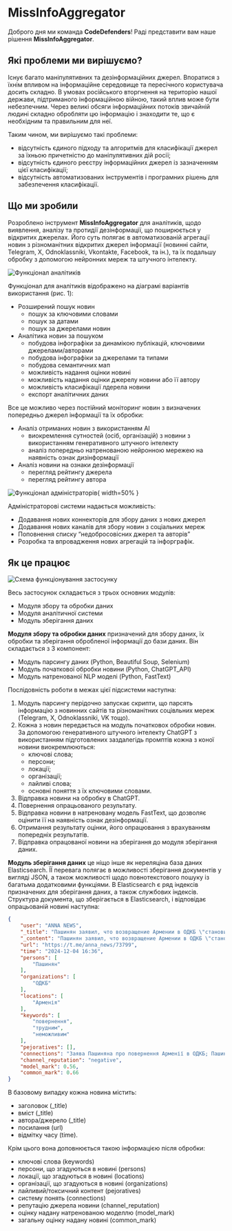 # MissInfoAggregator

Доброго дня ми команда **CodeDefenders**! Раді представити вам наше рішення **MissInfoAggregator**.

## Які проблеми ми вирішуємо?  
Існує багато маніпулятивних та дезінформаційних джерел. Впоратися з їхнім впливом на інформаційне середовище та пересічного користувача досить складно. В умовах російського вторгнення на територію нашої держави, підтриманого інформаційною війною, такий вплив може бути небезпечним. Через великі обсяги інформаційних потоків звичайній людині складно обробляти цю інформацію і знаходити те, що є необхідним та правильним для неї.

Таким чином, ми вирішуємо такі проблеми:
-   відсутність єдиного підходу та алгоритмів для класифікації джерел за їхньою причетністю до маніпулятивних дій росії;
-   відсутність єдиного реєстру інформаційних джерел із зазначенням цієї класифікації;
-   відсутність автоматизованих інструментів і програмних рішень для забезпечення класифікації.

## Що ми зробили

Розроблено інструмент **MissInfoAggregator** для аналітиків, щодо виявлення, аналізу та протидії дезінформації, що поширюється у відкритих джерелах. Його суть полягає в автоматизованій агрегації новин з різноманітних відкритих джерел інформації (новинні сайти, Telegram, X, Odnoklassniki, Vkontakte, Facebook, та ін.), та їх подальшу обробку з допомогою нейронних мереж та штучного інтелекту.  

![Функціонал аналітиків](https://drive.google.com/uc?id=1w0rGb9UJUmbtCBm9wqWDEacjZ_RRdTeV)

Функціонал для аналітиків відображено на діаграмі варіантів використання (рис. 1):
- Розширений пошук новин
	- пошук за ключовими словами
	- пошук за датами
	- пошук за джерелами новин
- Аналітика новин за пошуком
	- побудова інфографіки за динамікою публікацій, ключовими джерелами/авторами
	- побудова інфографіки за джерелами та типами 
	- побудова семантичних мап
	- можливість надання оцінки новині
	- можливість надання оцінки джерелу новини або її автору
	- можливість класифікації лдерела новини
	- експорт аналітичних даних

Все це можливо через постійний моніторинг новин з визначених попередньо джерел інформації та їх обробки:
- Аналіз отриманих новин з використанням АІ
	- виокремлення сутностей (осіб, організацій) з новини з використанням генеративного штучного інтелекту
	- аналіз попередньо натренованою нейронною мережею на наявність ознак дизінформації
- Аналіз новини на ознаки дезінформації
	- перегляд рейтингу джерела
	- перегляд рейтингу автора

![Функціонал адміністраторів](https://drive.google.com/uc?id=1wx5Cda2q1a20QciEWUeSUfIHl1u2htjK){ width=50% }

Адміністраторові системи надається можливість:
- Додавання нових коннекторів для збору даних з нових джерел
- Додавання нових каналів для збору новин з соціальних мереж
- Поповнення списку “недобросовісних джерел та авторів”
- Розробка та впровадження нових агрегацій та інфорграфік.

## Як це працює
![Cхема функціонування застосунку](https://drive.google.com/uc?id=1P2pp7YafvJ8GXRToAaXtoPEHrYxII8_3)

Весь застосунок складається з трьох основних модулів:
- Модуля збору та обробки даних
- Модуля аналітичної системи
- Модуль зберігання даних

**Модуля збору та обробки даних** призначений для збору даних, їх обробки та зберігання обробленої інформації до бази даних.
Він складається з 3 компонент:
- Модуль парсингу даних (Python, Beautiful Soup, Selenium)
- Модуль початкової обробки новини (Python, ChatGPT_API)
- Модуль натренованої NLP моделі (Python, FastText)

Послідовність роботи в межах цієї підсистеми наступна:
1) Модуль парсингу перідочно запускає скрипти, що парсять інформацію з новинних сайтів та різноманітних соцівльних мереж (Telegram, X, Odnoklassniki, VK тощо).  
2) Кожна з новин передається на модуль початковох обробки новин. За допомогою генеративного штучного інтелекту ChatGPT з використанням підготовлених заздалегідь промптів кожна з коної новини виокремлюються:
	- ключові слова;
	- персони;
	- локації;
	- організації;
	- лайливі слова;
	- основні поняття з їх ключовими словами.
3) Відправка новини на обробку в ChatGPT.
4) Повернення опрацьованого результату.
5) Відправка новини в натреновану модель FastText, що дозволяє оцінити її на наявність ознак дезінформації.
6) Отримання результату оцінки, його опрацювання з врахуванням попередніх результатів.
7) Відправка опрацованої новини на зберігання до модуля зберігання даних.

**Модуль зберігання даних**  це ніщо інше як нереляціна база даних Elasticsearch. ЇЇ перевага полягає в можливості зберігання документів у вигляді JSON, а також можливості щодо повнотекстового пошуку із багатьма додатковими функціями.
В Elasticsearch є ряд індексів призначених для зберігання даних, а також службових індексів.
Структура документа, що зберігається в Elasticsearch, і відповідає опрацьованій новині наступна:
``` json
{
    "user": "ANNA NEWS",
    "_title": "Пашинян заявил, что возвращение Армении в ОДКБ \"становится все более трудным, ес...",
    "_content": "Пашинян заявил, что возвращение Армении в ОДКБ \"становится все более трудным, если не сказать невозможным\".",
    "url": "https://t.me/anna_news/73799",
    "time": "2024-12-04 16:36",
    "persons": [
        "Пашинян"
    ],
    "organizations": [
        "ОДКБ"
    ],
    "locations": [
        "Арменія"
    ],
    "keywords": [
        "повернення",
        "трудним",
        "неможливим"
    ],
    "pejoratives": [],
    "connections": "Заява Пашиняна про повернення Арменії в ОДКБ; Пашинян\nЗаява Пашиняна про повернення Арменії в ОДКБ; Арменія\nЗаява Пашиняна про повернення Арменії в ОДКБ; ОДКБ\nЗаява Пашиняна про повернення Арменії в ОДКБ; трудності\nЗаява Пашиняна про повернення Арменії в ОДКБ; неможливість\nЗаява Пашиняна про повернення Арменії в ОДКБ; політична ситуація\nЗаява Пашиняна про повернення Арменії в ОДКБ; міжнародні відносини\nЗаява Пашиняна про повернення Арменії в ОДКБ; регіональна безпека\nЗаява Пашиняна про повернення Арменії в ОДКБ; конфлікти\nЗаява Пашиняна про повернення Арменії в ОДКБ; дипломатія",
    "channel_reputation": "negative",
    "model_mark": 0.56,
    "common_mark": 0.66    
}
```

В базовому випадку кожна новина містить:
- заголовок (_title)
- вміст (_title)
- автора/джерело (_title)
- посилання (url) 
- відмітку часу (time). 

Крім цього вона доповнюється такою інформацією після обробки:
- ключові слова (keywords)
- персони, що згадуються в новині (persons)
- локації, що згадуються в новині (locations)
- організації, що згадуються в новині (organizations)
- лайливий/токсичний контент (pejoratives)
- систему понять (connections)
- репутацію джерела новини (channel_reputation)
- оцінку надану натренованою моделлю (model_mark)
- загальну оцінку надану новині (common_mark)
